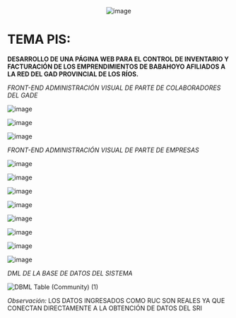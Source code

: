 <center style="text-align: center">

![image](https://github.com/carloscolchinec/pis-istb232/assets/75394232/d0c3355a-c3a4-43b0-a587-01b2131d88fc)

</center>


# TEMA PIS: 
**DESARROLLO DE UNA PÁGINA WEB PARA EL CONTROL DE INVENTARIO Y FACTURACIÓN DE LOS EMPRENDIMIENTOS DE BABAHOYO AFILIADOS A LA RED DEL GAD PROVINCIAL DE LOS RÍOS.**

*FRONT-END ADMINISTRACIÓN VISUAL DE PARTE DE COLABORADORES DEL GADE*

![image](https://github.com/carloscolchinec/pis-istb232/assets/75394232/a7310713-6fa4-4c14-96f2-fce7b5e55ef1)

![image](https://github.com/carloscolchinec/pis-istb232/assets/75394232/f7490bad-b41d-4c34-a90e-e7b534ef7b11)

![image](https://github.com/carloscolchinec/pis-istb232/assets/75394232/27f3f80c-b142-40d5-9abc-4e1808da1e61)


*FRONT-END ADMINISTRACIÓN VISUAL DE PARTE DE EMPRESAS*

![image](https://github.com/carloscolchinec/pis-istb232/assets/75394232/6f17f3f7-fdca-469a-99d1-371bc68d2344)

![image](https://github.com/carloscolchinec/pis-istb232/assets/75394232/feaa0da3-acd8-4587-8873-a8637347acb9)

![image](https://github.com/carloscolchinec/pis-istb232/assets/75394232/f035c141-4f71-48a2-9a79-b2e8dcd94b12)

![image](https://github.com/carloscolchinec/pis-istb232/assets/75394232/4e5a84a7-df69-4213-b1fe-3b73c6b76159)

![image](https://github.com/carloscolchinec/pis-istb232/assets/75394232/b0b5d69f-19af-4c9e-8719-7ed92aaaf745)

![image](https://github.com/carloscolchinec/pis-istb232/assets/75394232/75e234a4-3903-45f5-b24b-65f822d8014a)

![image](https://github.com/carloscolchinec/pis-istb232/assets/75394232/5f6613ba-12b3-4a81-9738-39f35752ff9f)

![image](https://github.com/carloscolchinec/pis-istb232/assets/75394232/98330a59-50c0-4670-9e3b-fd706d2b744b)

*DML DE LA BASE DE DATOS DEL SISTEMA*

![DBML Table (Community) (1)](https://github.com/carloscolchinec/pis-istb232/assets/75394232/75921eba-5645-488e-9285-6499fdbaf8ec)


*Observación:* LOS DATOS INGRESADOS COMO RUC SON REALES YA QUE CONECTAN DIRECTAMENTE A LA OBTENCIÓN DE DATOS DEL SRI





